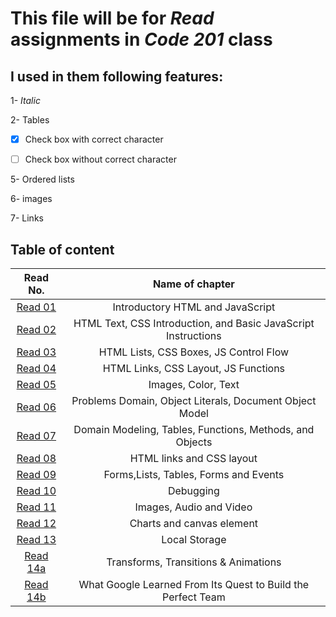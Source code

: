 # This file will be for *Read* assignments in *Code 201* class
## I used in them following features:
 1- *Italic*

2- Tables

- [x]  Check box with correct character 

- [ ] Check box without correct character 

5- Ordered lists

6- images

7- Links

 ## Table of content

 |Read No. | Name of chapter|
 |:---------: |:--------------:|
 |[Read 01](read01.md)|Introductory HTML and JavaScript|
 |[Read 02](read02.md)|HTML Text, CSS Introduction, and Basic JavaScript Instructions|
 |[Read 03](read03.md)|HTML Lists, CSS Boxes, JS Control Flow|
 |[Read 04](read04.md)|HTML Links, CSS Layout, JS Functions|
 |[Read 05](read05.md)|Images, Color, Text|
 |[Read 06](read06.md)|Problems Domain,  Object Literals,  Document Object Model|
 |[Read 07](read07.md)|Domain Modeling, Tables, Functions, Methods, and Objects|]
 |[Read 08](read08.md)|HTML links and CSS layout|
 |[Read 09](read09.md)|Forms,Lists, Tables, Forms and Events|
 |[Read 10](read10.md)|Debugging|
 |[Read 11](read11.md)|Images, Audio and Video|
 |[Read 12](read12.md)|Charts and canvas element|
 |[Read 13](read13.md)|Local Storage|
 |[Read 14a](read14a.md)|Transforms, Transitions & Animations|
 |[Read 14b](read14b.md)|What Google Learned From Its Quest to Build the Perfect Team|